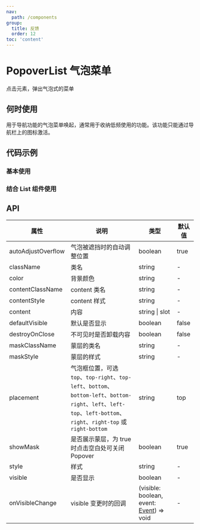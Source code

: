 ```yaml
---
nav:
  path: /components
group:
  title: 反馈
  order: 12
toc: 'content'
---
```


# PopoverList 气泡菜单

<!-- <code src="../../docs/components/compatibility.tsx" inline="true"></code> -->

点击元素，弹出气泡式的菜单

## 何时使用

用于导航功能的气泡菜单唤起，通常用于收纳低频使用的功能。该功能只能通过导航栏上的图标激活。

## 代码示例

### 基本使用

<!-- <code src='pages/Popover/index' noChangeButton></code> -->

### 结合 List 组件使用

<!-- <code src='pages/PopoverList/index' noChangeButton></code> -->

## API

| 属性               | 说明                                                                                                                                                                | 类型                                                                                                | 默认值 |
| ------------------ | ------------------------------------------------------------------------------------------------------------------------------------------------------------------- | --------------------------------------------------------------------------------------------------- | ------ |
| autoAdjustOverflow | 气泡被遮挡时的自动调整位置                                                                                                                                          | boolean                                                                                             | true   |
| className          | 类名                                                                                                                                                                | string                                                                                              | -      |
| color              | 背景颜色                                                                                                                                                            | string                                                                                              | -      |
| contentClassName   | content 类名                                                                                                                                                        | string                                                                                              | -      |
| contentStyle       | content 样式                                                                                                                                                        | string                                                                                              | -      |
| content            | 内容                                                                                                                                                                | string \| slot                                                                                      | -      |
| defaultVisible     | 默认是否显示                                                                                                                                                        | boolean                                                                                             | false  |
| destroyOnClose     | 不可见时是否卸载内容                                                                                                                                                | boolean                                                                                             | false  |
| maskClassName      | 蒙层的类名                                                                                                                                                          | string                                                                                              | -      |
| maskStyle          | 蒙层的样式                                                                                                                                                          | string                                                                                              | -      |
| placement          | 气泡框位置，可选 `top`、`top-right`、`top-left`、`bottom`、`bottom-left`、`bottom-right`、`left`、`left-top`、`left-bottom`、`right`、`right-top` 或 `right-bottom` | string                                                                                              | top    |
| showMask           | 是否展示蒙层，为 true 时点击空白处可关闭 Popover                                                                                                                    | boolean                                                                                             | true   |
| style              | 样式                                                                                                                                                                | string                                                                                              | -      |
| visible            | 是否显示                                                                                                                                                            | boolean                                                                                             | -      |
| onVisibleChange    | visible 变更时的回调                                                                                                                                                | (visible: boolean, event: [Event](https://opendocs.alipay.com/mini/framework/event-object)) => void | -      |
